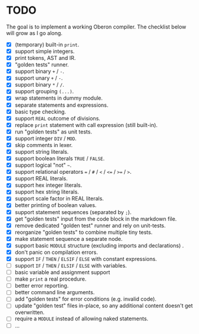 # TODO

The goal is to implement a working Oberon compiler. The checklist below will grow as I go along.

- [x] (temporary) built-in `print`.
- [x] support simple integers.
- [x] print tokens, AST and IR.
- [x] "golden tests" runner.
- [x] support binary `+` / `-`.
- [x] support unary `+` / `-`.
- [x] support binary `*` / `/`.
- [x] support grouping `(...)`.
- [x] wrap statements in dummy module.
- [x] separate statements and expressions.
- [x] basic type checking.
- [x] support `REAL` outcome of divisions.
- [x] replace `print` statement with call expression (still built-in).
- [x] run "golden tests" as unit tests.
- [x] support integer `DIV` / `MOD`.
- [x] skip comments in lexer.
- [x] support string literals.
- [x] support boolean literals `TRUE` / `FALSE`.
- [x] support logical "not" `~`.
- [x] support relational operators `=` / `#` / `<` / `<=` / `>=` / `>`.
- [x] support REAL literals.
- [x] support hex integer literals.
- [x] support hex string literals.
- [x] support scale factor in REAL literals.
- [x] better printing of boolean values.
- [x] support statement sequences (separated by `;`).
- [x] get "golden tests" input from the code block in the markdown file.
- [x] remove dedicated "golden test" runner and rely on unit-tests.
- [x] reorganize "golden tests" to combine multiple tiny tests.
- [x] make statement sequence a separate node.
- [x] support basic `MODULE` structure (excluding imports and declarations) .
- [x] don't panic on compilation errors.
- [x] support `IF` / `THEN` / `ELSIF` / `ELSE` with constant expressions.
- [ ] support `IF` / `THEN` / `ELSIF` / `ELSE` with variables.
- [ ] basic variable and assignment support
- [ ] make `print` a real procedure.
- [ ] better error reporting.
- [ ] better command line arguments.
- [ ] add "golden tests" for error conditions (e.g. invalid code).
- [ ] update "golden test" files in-place, so any additional content doesn't get overwritten.
- [ ] require a `MODULE` instead of allowing naked statements.
- [ ] ...

